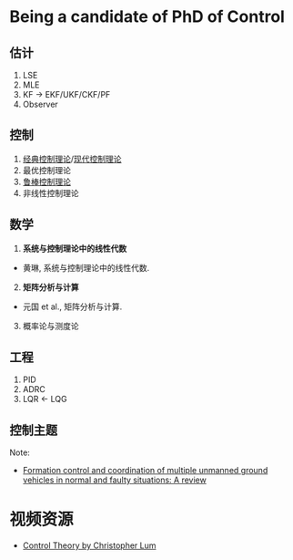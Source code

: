 # Being a candidate of PhD of Control

## 估计 <!-- {docsify-ignore} -->

1. LSE
2. MLE
3. KF -> EKF/UKF/CKF/PF
4. Observer

## 控制 <!-- {docsify-ignore} -->

1. [经典控制理论](./classicControl/README.md)/[现代控制理论](./modernControl/README.md)
2. 最优控制理论
3. [鲁棒控制理论](./robustControl/README.md)
4. 非线性控制理论

## 数学

1. **系统与控制理论中的线性代数**
  - 黄琳, 系统与控制理论中的线性代数.
2. **矩阵分析与计算**
  - 元国 et al., 矩阵分析与计算.
3. 概率论与测度论

## 工程 <!-- {docsify-ignore} -->

1. PID
2. ADRC
3. LQR <- LQG

## 控制主题

Note:
- [Formation control and coordination of multiple unmanned ground vehicles in normal and faulty situations: A review](./topics/formation_control_2020.md)

# 视频资源

- [Control Theory by Christopher Lum](https://www.bilibili.com/video/BV11K4y1K7v1)
